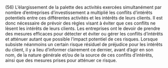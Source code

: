 (56) L’élargissement de la palette des activités exercées simultanément par nombre d’entreprises d’investissement a multiplié les conflits d’intérêts potentiels entre ces différentes activités et les intérêts de leurs clients. Il est donc nécessaire de prévoir des règles visant à éviter que ces conflits ne lèsent les intérêts de leurs clients. Les entreprises ont le devoir de prendre des mesures efficaces pour détecter et éviter ou gérer les conflits d’intérêts et atténuer autant que possible l’impact potentiel de ces risques. Lorsque subsiste néanmoins un certain risque résiduel de préjudice pour les intérêts du client, il y a lieu d’informer clairement ce dernier, avant d’agir en son nom, de la nature générale et/ou de la source de ces conflits d’intérêts, ainsi que des mesures prises pour atténuer ce risque.